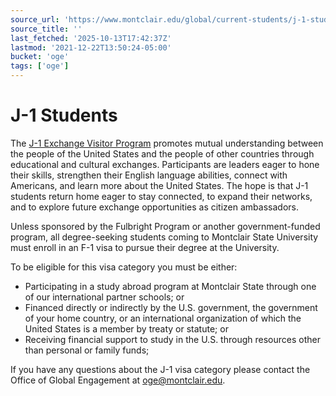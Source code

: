```yaml
---
source_url: 'https://www.montclair.edu/global/current-students/j-1-students/'
source_title: ''
last_fetched: '2025-10-13T17:42:37Z'
lastmod: '2021-12-22T13:50:24-05:00'
bucket: 'oge'
tags: ['oge']
---
```


# J-1 Students

The [J-1 Exchange Visitor Program](https://j1visa.state.gov/wp-content/uploads/2018/02/J1-VIsa-fact-sheet-2018.pdf) promotes mutual understanding between the people of the United States and the people of other countries through educational and cultural exchanges. Participants are leaders eager to hone their skills, strengthen their English language abilities, connect with Americans, and learn more about the United States. The hope is that J-1 students return home eager to stay connected, to expand their networks, and to explore future exchange opportunities as citizen ambassadors.

Unless sponsored by the Fulbright Program or another government-funded program, all degree-seeking students coming to Montclair State University must enroll in an F-1 visa to pursue their degree at the University.

To be eligible for this visa category you must be either:

* Participating in a study abroad program at Montclair State through one of our international partner schools; or
* Financed directly or indirectly by the U.S. government, the government of your home country, or an international organization of which the United States is a member by treaty or statute; or
* Receiving financial support to study in the U.S. through resources other than personal or family funds;

If you have any questions about the J-1 visa category please contact the Office of Global Engagement at [oge@montclair.edu](mailto:oge@montclair.edu).